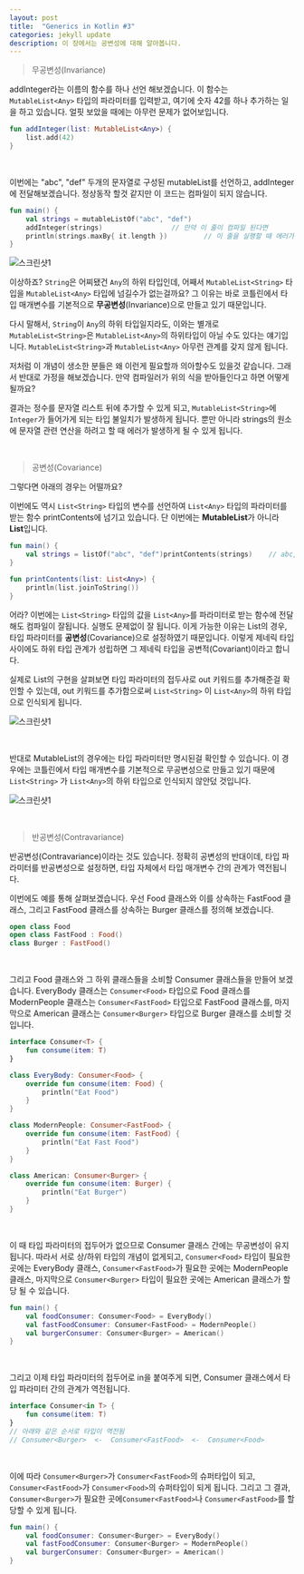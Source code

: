 ```yaml
---
layout: post
title:  "Generics in Kotlin #3"
categories: jekyll update
description: 이 장에서는 공변성에 대해 알아봅니다.
---
```


> 무공변성(Invariance)

addInteger라는 이름의 함수를 하나 선언 해보겠습니다. 이 함수는 `MutableList<Any>` 타입의 파라미터를 입력받고, 여기에 숫자 42를 하나 추가하는 일을 하고 있습니다. 얼핏 보았을 때에는 아무런 문제가 없어보입니다.

```kotlin
fun addInteger(list: MutableList<Any>) {
    list.add(42)
}
```

<br>

이번에는 "abc", "def" 두개의 문자열로 구성된 mutableList를 선언하고, addInteger에 전달해보겠습니다. 정상동작 할것 같지만 이 코드는 컴파일이 되지 않습니다. 

```kotlin
fun main() {
    val strings = mutableListOf("abc", "def")
    addInteger(strings)					// 만약 이 줄이 컴파일 된다면
    println(strings.maxBy{ it.length })			// 이 줄을 실행할 때 에러가 발생
}
```

![스크린샷1](../../images/mutablelist-compile-error.png)



이상하죠? `String`은 어찌됐건 `Any`의 하위 타입인데, 어째서 `MutableList<String>` 타입을 `MutableList<Any>` 타입에 넘길수가 없는걸까요? 그 이유는 바로 코틀린에서 타입 매개변수를 기본적으로 **무공변성**(Invariance)으로 만들고 있기 때문입니다. 

다시 말해서, `String`이 `Any`의 하위 타입일지라도, 이와는 별개로 `MutableList<String>`은 `MutableList<Any>`의 하위타입이 아닐 수도 있다는 얘기입니다.  `MutableList<String>`과 `MutableList<Any>` 아무런 관계를 갖지 않게 됩니다.

저처럼 이 개념이 생소한 분들은 왜 이런게 필요할까 의아할수도 있을것 같습니다. 그래서 반대로 가정을 해보겠습니다. 만약 컴파일러가 위의 식을 받아들인다고 하면 어떻게 될까요? 

결과는 정수를 문자열 리스트 뒤에 추가할 수 있게 되고, `MutableList<String>`에 `Integer`가 들어가게 되는 타입 불일치가 발생하게 됩니다. 뿐만 아니라 strings의 원소에 문자열 관련 연산을 하려고 할 때 에러가 발생하게 될 수 있게 됩니다.

<br>



> 공변성(Covariance)

그렇다면 아래의 경우는 어떨까요?

이번에도 역시 `List<String>` 타입의 변수를 선언하여 `List<Any>` 타입의 파라미터를 받는 함수 printContents에 넘기고 있습니다. 단 이번에는 **MutableList**가 아니라 **List**입니다.

```kotlin
fun main() {
    val strings = listOf("abc", "def")printContents(strings)	// abc, def
}

fun printContents(list: List<Any>) {
    println(list.joinToString())
}
```

어라? 이번에는 `List<String>` 타입의 값을 `List<Any>`를 파라미터로 받는 함수에 전달해도 컴파일이 잘됩니다.  실행도 문제없이 잘 됩니다. 이게 가능한 이유는 List의 경우, 타입 파라미터를 **공변성**(Covariance)으로 설정하였기 때문입니다.  이렇게 제네릭 타입 사이에도 하위 타입 관계가 성립하면 그 제네릭 타입을 공변적(Covariant)이라고 합니다.



실제로 List의 구현을 살펴보면 타입 파라미터의 접두사로 out 키워드를 추가해준걸 확인할 수 있는데, out 키워드를 추가함으로써 `List<String>` 이  `List<Any>`의 하위 타입으로 인식되게 됩니다.

![스크린샷1](../../images/list-signature.png)

<br>



반대로 MutableList의 경우에는 타입 파라미터만 명시된걸 확인할 수 있습니다. 이 경우에는 코틀린에서 타입 매개변수를 기본적으로 무공변성으로 만들고 있기 때문에  `List<String>` 가  `List<Any>`의 하위 타입으로 인식되지 않안덨 것입니다.

![스크린샷1](../../images/mutablelist-signature.png)

<br>



> 반공변성(Contravariance)

반공변성(Contravariance)이라는 것도 있습니다. 정확히 공변성의 반대이데, 타입 파라미터를 반공변성으로 설정하면, 타입 자체에서 타입 매개변수 간의 관계가 역전됩니다.

이번에도 예를 통해 살펴보겠습니다. 우선 Food 클래스와 이를 상속하는 FastFood 클래스, 그리고 FastFood 클래스를 상속하는 Burger 클래스를 정의해 보겠습니다.

```kotlin
open class Food
open class FastFood : Food()
class Burger : FastFood()
```

<br>

그리고 Food 클래스와 그 하위 클래스들을 소비할 Consumer 클래스들을 만들어 보겠습니다. EveryBody 클래스는 `Consumer<Food>` 타입으로 Food 클래스를 ModernPeople 클래스는 `Consumer<FastFood>` 타입으로 FastFood 클래스를, 마지막으로  American 클래스는 `Consumer<Burger>` 타입으로 Burger 클래스를 소비할 것입니다.

```kotlin
interface Consumer<T> {
    fun consume(item: T)
}

class EveryBody: Consumer<Food> {
    override fun consume(item: Food) {
        println("Eat Food")
    }
}

class ModernPeople: Consumer<FastFood> {
    override fun consume(item: FastFood) {
        println("Eat Fast Food")
    }
}

class American: Consumer<Burger> {
    override fun consume(item: Burger) {
        println("Eat Burger")
    }
}
```

<br>

이 때 타입 파라미터의 접두어가 없으므로 Consumer 클래스 간에는 무공변성이 유지됩니다.  따라서 서로 상/하위 타입의 개념이 없게되고, `Consumer<Food>` 타입이 필요한 곳에는 EveryBody 클래스, `Consumer<FastFood>`가 필요한 곳에는 ModernPeople 클래스, 마지막으로 `Consumer<Burger>` 타입이 필요한 곳에는 American 클래스가 할당 될 수 있습니다. 

```kotlin
fun main() {
    val foodConsumer: Consumer<Food> = EveryBody()
    val fastFoodConsumer: Consumer<FastFood> = ModernPeople()
    val burgerConsumer: Consumer<Burger> = American()
}
```

<br>

그리고 이제 타입 파라미터의 접두어로 in을 붙여주게 되면, Consumer 클래스에서 타입 파라미터 간의 관계가 역전됩니다. 

```kotlin
interface Consumer<in T> {
    fun consume(item: T)
}
// 아래와 같은 순서로 타입이 역전됨
// Consumer<Burger>  <-  Consumer<FastFood>  <-  Consumer<Food>
```

<br>

이에 따라 `Consumer<Burger>`가 `Consumer<FastFood>`의 슈퍼타입이 되고, `Consumer<FastFood>`가 `Consumer<Food>`의 슈퍼타입이 되게 됩니다. 그리고 그 결과, `Consumer<Burger>`가 필요한 곳에`Consumer<FastFood>`나 `Consumer<FastFood>`를 할당할 수 있게 됩니다.

```kotlin
fun main() {
    val foodConsumer: Consumer<Burger> = EveryBody()
    val fastFoodConsumer: Consumer<Burger> = ModernPeople()
    val burgerConsumer: Consumer<Burger> = American()
}
```